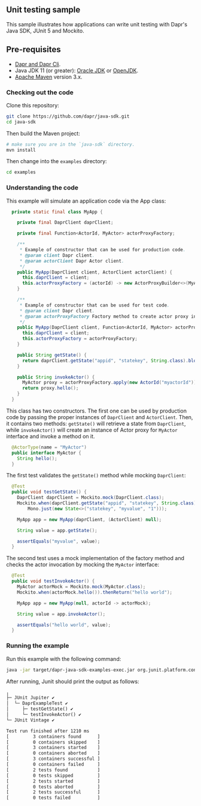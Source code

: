 ## Unit testing sample

This sample illustrates how applications can write unit testing with Dapr's Java SDK, JUnit 5 and Mockito.

## Pre-requisites

* [Dapr and Dapr Cli](https://docs.dapr.io/getting-started/install-dapr/).
* Java JDK 11 (or greater): [Oracle JDK](https://www.oracle.com/technetwork/java/javase/downloads/index.html#JDK11) or [OpenJDK](https://jdk.java.net/13/).
* [Apache Maven](https://maven.apache.org/install.html) version 3.x.

### Checking out the code

Clone this repository:

```sh
git clone https://github.com/dapr/java-sdk.git
cd java-sdk
```

Then build the Maven project:

```sh
# make sure you are in the `java-sdk` directory.
mvn install
```

Then change into the `examples` directory:
```sh
cd examples
```

### Understanding the code
This example will simulate an application code via the App class:

```java
  private static final class MyApp {

    private final DaprClient daprClient;

    private final Function<ActorId, MyActor> actorProxyFactory;

    /**
     * Example of constructor that can be used for production code.
     * @param client Dapr client.
     * @param actorClient Dapr Actor client.
     */
    public MyApp(DaprClient client, ActorClient actorClient) {
      this.daprClient = client;
      this.actorProxyFactory = (actorId) -> new ActorProxyBuilder<>(MyActor.class, actorClient).build(actorId);
    }

    /**
     * Example of constructor that can be used for test code.
     * @param client Dapr client.
     * @param actorProxyFactory Factory method to create actor proxy instances.
     */
    public MyApp(DaprClient client, Function<ActorId, MyActor> actorProxyFactory) {
      this.daprClient = client;
      this.actorProxyFactory = actorProxyFactory;
    }

    public String getState() {
      return daprClient.getState("appid", "statekey", String.class).block().getValue();
    }

    public String invokeActor() {
      MyActor proxy = actorProxyFactory.apply(new ActorId("myactorId"));
      return proxy.hello();
    }
  }
```

This class has two constructors. The first one can be used by production code by passing the proper instances of `DaprClient` and `ActorClient`.
Then, it contains two methods: `getState()` will retrieve a state from `DaprClient`, while `invokeActor()` will create an instance of Actor proxy for `MyActor` interface and invoke a method on it.

```java
  @ActorType(name = "MyActor")
  public interface MyActor {
    String hello();
  }
```

The first test validates the `getState()` method while mocking `DaprClient`:
```java
  @Test
  public void testGetState() {
    DaprClient daprClient = Mockito.mock(DaprClient.class);
    Mockito.when(daprClient.getState("appid", "statekey", String.class)).thenReturn(
        Mono.just(new State<>("statekey", "myvalue", "1")));

    MyApp app = new MyApp(daprClient, (ActorClient) null);

    String value = app.getState();

    assertEquals("myvalue", value);
  }
```

The second test uses a mock implementation of the factory method and checks the actor invocation by mocking the `MyActor` interface:
```java
  @Test
  public void testInvokeActor() {
    MyActor actorMock = Mockito.mock(MyActor.class);
    Mockito.when(actorMock.hello()).thenReturn("hello world");

    MyApp app = new MyApp(null, actorId -> actorMock);

    String value = app.invokeActor();

    assertEquals("hello world", value);
  }
```


### Running the example
<!-- STEP
name: Check state example
expected_stdout_lines:
  - "DaprExampleTest"
  - "testGetState()"    
  - "testInvokeActor()"
  - "[         2 tests found           ]"
  - "[         0 tests skipped         ]"
  - "[         2 tests started         ]"
  - "[         0 tests aborted         ]"
  - "[         2 tests successful      ]"
  - "[         0 tests failed          ]"
background: true
sleep: 3 
-->

Run this example with the following command:
```bash
java -jar target/dapr-java-sdk-examples-exec.jar org.junit.platform.console.ConsoleLauncher --select-class=io.dapr.examples.unittesting.DaprExampleTest
```

<!-- END_STEP -->

After running, Junit should print the output as follows:

```txt
╷
├─ JUnit Jupiter ✔
│  └─ DaprExampleTest ✔
│     ├─ testGetState() ✔
│     └─ testInvokeActor() ✔
└─ JUnit Vintage ✔

Test run finished after 1210 ms
[         3 containers found      ]
[         0 containers skipped    ]
[         3 containers started    ]
[         0 containers aborted    ]
[         3 containers successful ]
[         0 containers failed     ]
[         2 tests found           ]
[         0 tests skipped         ]
[         2 tests started         ]
[         0 tests aborted         ]
[         2 tests successful      ]
[         0 tests failed          ]
```